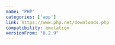 ```yaml
---
name: "PHP"
categories: ['app']
link: https://www.php.net/downloads.php
compatibility: emulation
versionFrom: "8.2.9"
---
```


